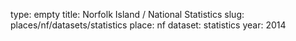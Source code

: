 type: empty
title: Norfolk Island / National Statistics
slug: places/nf/datasets/statistics
place: nf
dataset: statistics
year: 2014
